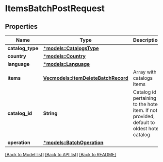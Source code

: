 # ItemsBatchPostRequest

## Properties
Name | Type | Description | Notes
------------ | ------------- | ------------- | -------------
**catalog_type** | [***models::CatalogsType**](CatalogsType.md) |  | 
**country** | [***models::Country**](Country.md) |  | 
**language** | [***models::Language**](Language.md) |  | 
**items** | [**Vec<models::ItemDeleteBatchRecord>**](ItemDeleteBatchRecord.md) | Array with catalogs items | 
**catalog_id** | **String** | Catalog id pertaining to the hotel item. If not provided, default to oldest hotel catalog | [optional] [default to None]
**operation** | [***models::BatchOperation**](BatchOperation.md) |  | 

[[Back to Model list]](../README.md#documentation-for-models) [[Back to API list]](../README.md#documentation-for-api-endpoints) [[Back to README]](../README.md)


